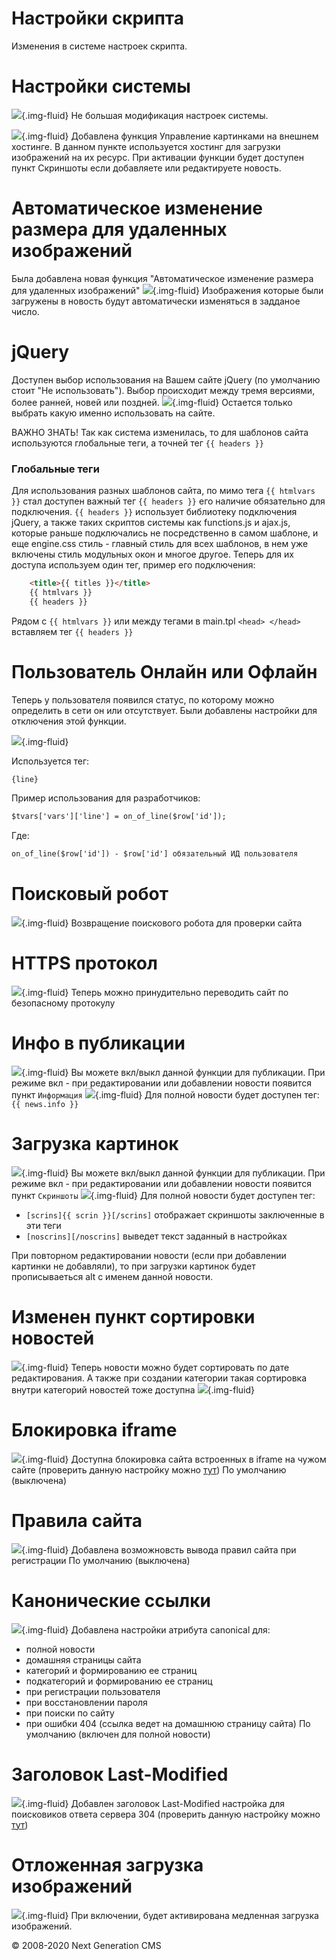 Настройки скрипта
============================

Изменения в системе настроек скрипта.

# Настройки системы
![](images/history/setting_1.jpg){.img-fluid}
Не большая модификация настроек системы.

![](images/history/setting_1.1.jpg){.img-fluid}
Добавлена функция Управление картинками на внешнем хостинге. В данном пункте используется хостинг для загрузки изображений на их ресурс. При активации функции будет доступен пункт Скриншоты если добавляете или редактируете новость.

# Автоматическое изменение размера для удаленных изображений
Была добавлена новая функция "Автоматическое изменение размера для удаленных изображений"
![](images/history/setting_1.2.jpg){.img-fluid}
Изображения которые были загружены в новость будут автоматически изменяться в задданое число.

# jQuery
Доступен выбор использования на Вашем сайте jQuery (по умолчанию стоит "Не использовать"). Выбор происходит между тремя версиями, более ранней, новей или поздней.
![](images/history/setting_1.3.jpg){.img-fluid}
Остается только выбрать какую именно использовать на сайте.

ВАЖНО ЗНАТЬ!
Так как система изменилась, то для шаблонов сайта используются глобальные теги, а точней тег ``` {{ headers }} ```

### Глобальные теги
Для использования разных шаблонов сайта, по мимо тега ``` {{ htmlvars }} ``` стал доступен важный тег ``` {{ headers }} ``` его наличие обязательно для подключения.
``` {{ headers }} ``` использует библиотеку подключения jQuery, а также таких скриптов системы как functions.js и ajax.js, которые раньше подключались не посредственно в самом шаблоне, и еще engine.css стиль - главный стиль для всех шаблонов, в нем уже включены стиль модульных окон и многое другое.
Теперь для их доступа используем один тег, пример его подключения:
```html
	<title>{{ titles }}</title>
	{{ htmlvars }}
	{{ headers }}
```
Рядом с ```{{ htmlvars }}``` или между тегами в main.tpl ``` <head> </head> ``` вставляем тег ``` {{ headers }} ```

# Пользователь Онлайн или Офлайн
Теперь у пользователя появился статус, по которому можно определить в сети он или отсутствует.
Были добавлены настройки для отключения этой функции.

![](images/history/setting_1.4.jpg){.img-fluid}

Используется тег:
```html
{line}
```
Пример использования для разработчиков:
```html
$tvars['vars']['line'] = on_of_line($row['id']);
```
Где:
```html
on_of_line($row['id']) - $row['id'] обязательный ИД пользователя
```

# Поисковый робот
![](images/history/setting_1.5.jpg){.img-fluid}
Возвращение поискового робота для проверки сайта

# HTTPS протокол
![](images/history/setting_1.6.jpg){.img-fluid}
Теперь можно принудительно переводить сайт по безопасному протокулу

# Инфо в публикации
![](images/history/setting_1.7.jpg){.img-fluid}
Вы можете вкл/выкл данной функции для публикации. При режиме вкл - при редактировании или добавлении новости появится пункт ```Информация```
![](images/history/setting_1.7.1.jpg){.img-fluid}
Для полной новости будет доступен тег: ```{{ news.info }}```

# Загрузка картинок
![](images/history/setting_1.8.jpg){.img-fluid}
Вы можете вкл/выкл данной функции для публикации. При режиме вкл - при редактировании или добавлении новости появится пункт ```Скриншоты```
![](images/history/setting_1.8.1.jpg){.img-fluid}
Для полной новости будет доступен тег: 
- ```[scrins]{{ scrin }}[/scrins]``` отображает скриншоты заключенные в эти теги
- ```[noscrins][/noscrins]``` выведет текст заданный в настройках

При повторном редактировании новости (если при добавлении картинки не добавляли), то при загрузки картинок будет прописываеться alt с именем данной новости.

# Изменен пункт сортировки новостей
![](images/history/setting_1.9.jpg){.img-fluid}
Теперь новости можно будет сортировать по дате редактирования.
А также при создании категории такая сортировка внутри категорий новостей тоже доступна
![](images/history/setting_1.9.1.jpg){.img-fluid}

# Блокировка iframe
![](images/history/setting_1.10.jpg){.img-fluid}
Доступна блокировка сайта встроенных в iframe на чужом сайте (проверить данную настройку можно <a href="http://www.tinywebgallery.com/blog/advanced-iframe/free-iframe-checker">тут</a>)
По умолчанию (выключена)

# Правила сайта
![](images/history/setting_1.11.jpg){.img-fluid}
Добавлена возможновсть вывода правил сайта при регистрации
По умолчанию (выключена)

# Канонические ссылки
![](images/history/setting_1.12.jpg){.img-fluid}
Добавлена настройки атрибута canonical для:
- полной новости
- домашняя страницы сайта
- категорий и формированию ее страниц
- подкатегорий и формированию ее страниц
- при регистрации пользователя
- при восстановлении пароля
- при поиски по сайту
- при ошибки 404 (ссылка ведет на домашнюю страницу сайта) 
По умолчанию (включен для полной новости)

# Заголовок Last-Modified
![](images/history/setting_1.13.jpg){.img-fluid}
Добавлен заголовок Last-Modified настройка для поисковиков ответа сервера 304 (проверить данную настройку можно <a href="https://last-modified.com/">тут</a>)

# Отложенная загрузка изображений
![](images/history/setting_1.15.jpg){.img-fluid}
При включении, будет активирована медленная загрузка изображений.

© 2008-2020 Next Generation CMS